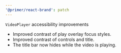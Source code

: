 ```yaml
---
'@primer/react-brand': patch
---
```


`VideoPlayer` accessibility improvements

- Improved contrast of play overlay focus styles.
- Improved contrast of controls and title.
- The title bar now hides while the video is playing.
